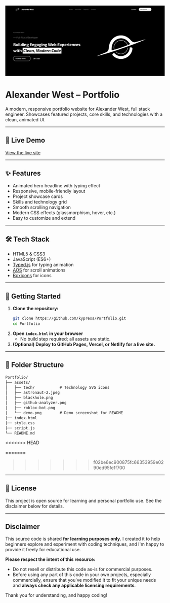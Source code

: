 ![Site Demo](assets/demo.png)

# Alexander West – Portfolio

A modern, responsive portfolio website for Alexander West, full stack engineer. Showcases featured projects, core skills, and technologies with a clean, animated UI.

---

## 🚀 Live Demo

[View the live site](https://your-live-demo-link.com) <!-- Replace with your actual link after deployment -->

---

## ✨ Features
- Animated hero headline with typing effect
- Responsive, mobile-friendly layout
- Project showcase cards
- Skills and technology grid
- Smooth scrolling navigation
- Modern CSS effects (glassmorphism, hover, etc.)
- Easy to customize and extend

---

## 🛠️ Tech Stack
- HTML5 & CSS3
- JavaScript (ES6+)
- [Typed.js](https://github.com/mattboldt/typed.js/) for typing animation
- [AOS](https://michalsnik.github.io/aos/) for scroll animations
- [Boxicons](https://boxicons.com/) for icons

---

## 🏁 Getting Started

1. **Clone the repository:**
   ```sh
   git clone https://github.com/kyprexs/Portfolio.git
   cd Portfolio
   ```
2. **Open `index.html` in your browser**
   - No build step required; all assets are static.
3. **(Optional) Deploy to GitHub Pages, Vercel, or Netlify for a live site.**

---

## 📁 Folder Structure
```
Portfolio/
├── assets/
│   ├── tech/           # Technology SVG icons
│   ├── astronaut-2.jpeg
│   ├── blackhole.png
│   ├── github-analyzer.png
│   ├── roblox-bot.png
│   └── demo.png        # Demo screenshot for README
├── index.html
├── style.css
├── script.js
└── README.md
```
<<<<<<< HEAD

=======
>>>>>>> f02be6ec900875fc66353959e0290ed95fe1f700
---

## 📄 License
This project is open source for learning and personal portfolio use. See the disclaimer below for details.

---

## Disclaimer

This source code is shared **for learning purposes only**. I created it to help beginners explore and experiment with coding techniques, and I'm happy to provide it freely for educational use.

**Please respect the intent of this resource:**
- Do not resell or distribute this code as-is for commercial purposes.
- Before using any part of this code in your own projects, especially commercially, ensure that you've modified it to fit your unique needs and **always check any applicable licensing requirements**.

Thank you for understanding, and happy coding!
